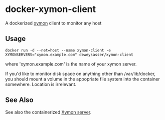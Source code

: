 docker-xymon-client
===================

A dockerized [xymon](http://xymon.sourceforge.net/) client to monitor
any host


Usage
-----

```
docker run -d --net=host --name xymon-client -e XYMONSERVERS="xymon.example.com" deweysasser/xymon-client
```

where 'xymon.example.com' is the name of your xymon server.

If you'd like to monitor disk space on anything other than
/var/lib/docker, you should mount a volume in the appopriate file
system into the container somewhere.  Location is irrelevant.


See Also
--------

See also the containerized [Xymon server](https://hub.docker.com/r/deweysasser/xymon/).